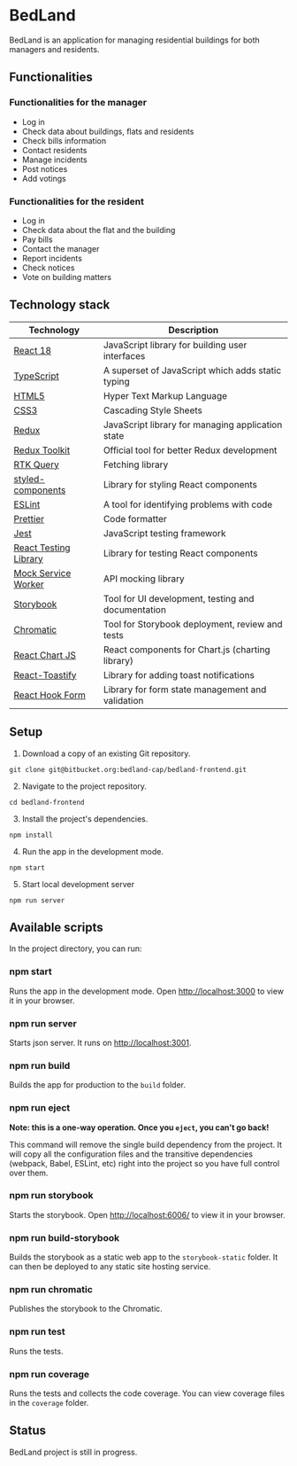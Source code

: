 # BedLand

BedLand is an application for managing residential buildings for both managers and residents. 

## Functionalities

### Functionalities for the manager

- Log in
- Check data about buildings, flats and residents
- Check bills information
- Contact residents
- Manage incidents
- Post notices
- Add votings

### Functionalities for the resident

- Log in
- Check data about the flat and the building
- Pay bills
- Contact the manager
- Report incidents
- Check notices
- Vote on building matters

## Technology stack

| Technology | Description |
|-|-|
| [React 18](https://reactjs.org/) | JavaScript library for building user interfaces |
| [TypeScript](https://www.typescriptlang.org/) | A superset of JavaScript which adds static typing |
| [HTML5](https://developer.mozilla.org/en-US/docs/Web/HTML) | Hyper Text Markup Language |
| [CSS3](https://developer.mozilla.org/en-US/docs/Web/CSS) | Cascading Style Sheets |
| [Redux](https://redux.js.org/) | JavaScript library for managing application state |
| [Redux Toolkit](https://redux-toolkit.js.org/) | Official tool for better Redux development |
| [RTK Query](https://redux-toolkit.js.org/rtk-query/overview) | Fetching library |
| [styled-components](https://styled-components.com/) | Library for styling React components |
| [ESLint](https://eslint.org/) | A tool for identifying problems with code |
| [Prettier](https://prettier.io/) | Code formatter |
| [Jest](https://jestjs.io/) | JavaScript testing framework |
| [React Testing Library](https://testing-library.com/docs/react-testing-library/intro/) | Library for testing React components |
| [Mock Service Worker](https://mswjs.io/) | API mocking library |
| [Storybook](https://storybook.js.org/) | Tool for UI development, testing and documentation |
| [Chromatic](https://www.chromatic.com/) | Tool for Storybook deployment, review and tests |
| [React Chart JS](https://react-chartjs-2.js.org/) | React components for Chart.js (charting library) |
| [React-Toastify](https://fkhadra.github.io/react-toastify/introduction/) | Library for adding toast notifications |
| [React Hook Form](https://react-hook-form.com/) | Library for form state management and validation |

## Setup

1. Download a copy of an existing Git repository.

```
git clone git@bitbucket.org:bedland-cap/bedland-frontend.git
```

2. Navigate to the project repository.

```
cd bedland-frontend
```

3. Install the project's dependencies.

```
npm install
```

4. Run the app in the development mode.

```
npm start
```

5. Start local development server

```
npm run server
```

## Available scripts

In the project directory, you can run:

### npm start 

Runs the app in the development mode. Open [http://localhost:3000](http://localhost:3000) to view it in your browser. 

### npm run server
Starts json server. It runs on [http://localhost:3001](http://localhost:3001).

### npm run build
Builds the app for production to the `build` folder. 

### npm run eject

**Note: this is a one-way operation. Once you `eject`, you can't go back!**

This command will remove the single build dependency from the project. It will copy all the configuration files and the transitive dependencies (webpack, Babel, ESLint, etc) right into the project so you have full control over them. 

### npm run storybook

Starts the storybook. Open [http://localhost:6006/](http://localhost:6006/) to view it in your browser.

### npm run build-storybook

Builds the storybook as a static web app to the `storybook-static` folder. It can then be deployed to any static site hosting service.

### npm run chromatic

Publishes the storybook to the Chromatic.

### npm run test

Runs the tests.

### npm run coverage

Runs the tests and collects the code coverage. You can view coverage files in the `coverage` folder. 

## Status

 BedLand project is still in progress.